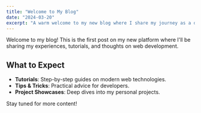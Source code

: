 ```yaml
---
title: "Welcome to My Blog"
date: "2024-03-20"
excerpt: "A warm welcome to my new blog where I share my journey as a developer."
---
```


Welcome to my blog! This is the first post on my new platform where I'll be sharing my experiences, tutorials, and thoughts on web development.

## What to Expect

- **Tutorials**: Step-by-step guides on modern web technologies.
- **Tips & Tricks**: Practical advice for developers.
- **Project Showcases**: Deep dives into my personal projects.

Stay tuned for more content!
